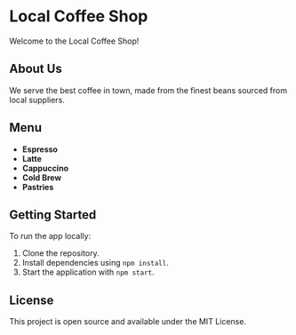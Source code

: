 # Local Coffee Shop

Welcome to the Local Coffee Shop!

## About Us
We serve the best coffee in town, made from the finest beans sourced from local suppliers.

## Menu
- **Espresso**
- **Latte**
- **Cappuccino**
- **Cold Brew**
- **Pastries**

## Getting Started
To run the app locally:
1. Clone the repository.
2. Install dependencies using `npm install`.
3. Start the application with `npm start`.

## License
This project is open source and available under the MIT License.